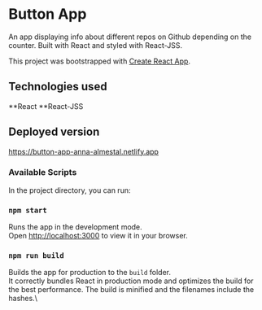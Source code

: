 # Button App

An app displaying info about different repos on Github depending on the counter. Built with React and styled with React-JSS.

This project was bootstrapped with [Create React App](https://github.com/facebook/create-react-app).

## Technologies used
  **React
  **React-JSS
  
## Deployed version
https://button-app-anna-almestal.netlify.app
  
  
### Available Scripts

In the project directory, you can run:

### `npm start`

Runs the app in the development mode.\
Open [http://localhost:3000](http://localhost:3000) to view it in your browser.

### `npm run build`

Builds the app for production to the `build` folder.\
It correctly bundles React in production mode and optimizes the build for the best performance.
The build is minified and the filenames include the hashes.\


